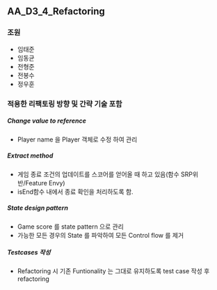 ## AA_D3_4_Refactoring

### 조원
 - 임태준
 - 임동균
 - 전형준
 - 전봉수
 - 정우훈

### 적용한 리팩토링 방향 및 간략 기술 포함
 ##### Change value to reference
 - Player name 을 Player 객체로 수정 하여 관리
 
 ##### Extract method
 - 게임 종료 조건의 업데이트를 스코어를 얻어올 때 하고 있음(함수 SRP위반/Feature Envy)
 - isEnd함수 내에서 종료 확인을 처리하도록 함.

 ##### State design pattern
 -  Game score 를 state pattern 으로 관리
 -  가능한 모든 경우의 State 를 파악하여 모든 Control flow 를 제거

 ##### Testcases 작성
  - Refactoring 시 기존 Funtionality 는 그대로 유지하도록 test case 작성 후 refactoring
